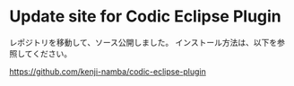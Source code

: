 # Update site for Codic Eclipse Plugin 

レポジトリを移動して、ソース公開しました。
インストール方法は、以下を参照してください。

https://github.com/kenji-namba/codic-eclipse-plugin
